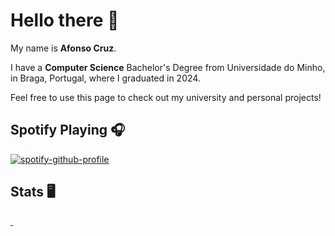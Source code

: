 # Hello there 👋

My name is **Afonso Cruz**.

I have a **Computer Science** Bachelor's Degree from Universidade do Minho, in Braga, Portugal, where I graduated in 2024.

Feel free to use this page to check out my university and personal projects!

## Spotify Playing 🎧

[![spotify-github-profile](https://spotify-github-profile.vercel.app/api/view?uid=21qgj4jlp2vapytcd4hgrk26a&cover_image=true&theme=novatorem&show_offline=false&background_color=121212&interchange=false)](https://open.spotify.com/user/21qgj4jlp2vapytcd4hgrk26a)

## Stats 🖥️
<div>
  <a href="https://github.com/AfonsoCruz10">
  <img heigth="180" scr="https://github-readme-stats.vercel.app/api?username=AfonsoCruz10&hide=contribs,prs&theme=gotham&show_icons=true"/>
  <img heigth="180" scr="https://github-readme-stats.vercel.app/api/top-langs/?username=AfonsoCruz10&hide_progress=true&theme=gotham"/>
</div>


